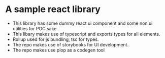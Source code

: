 # A sample react library
- This library has some dummy react ui component and some non ui utilities for POC sake. 
- This libary makes use of typescript and exports types for all elements.
- Rollup used for js bundling, tsc for types.
- The repo makes use of storybooks for UI development.
- The repo makes use plop as a codegen tool